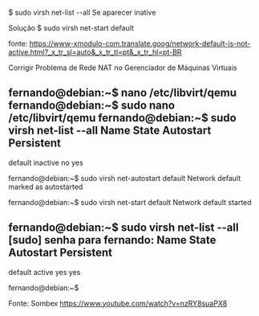 $ sudo virsh net-list --all Se aparecer inative

Solução $ sudo virsh net-start default

fonte: https://www-xmodulo-com.translate.goog/network-default-is-not-active.html?_x_tr_sl=auto&_x_tr_tl=pt&_x_tr_hl=pt-BR


Corrigir Problema de Rede NAT no Gerenciador de Máquinas Virtuais

fernando@debian:~$ nano /etc/libvirt/qemu
fernando@debian:~$ sudo nano /etc/libvirt/qemu
fernando@debian:~$ sudo virsh net-list --all
 Name      State      Autostart   Persistent
----------------------------------------------
 default   inactive   no          yes

fernando@debian:~$ sudo virsh net-autostart default
Network default marked as autostarted

fernando@debian:~$ sudo virsh net-start default
Network default started

fernando@debian:~$ sudo virsh net-list --all
[sudo] senha para fernando: 
 Name      State    Autostart   Persistent
--------------------------------------------
 default   active   yes         yes

fernando@debian:~$ 

Fonte: 
Sombex
https://www.youtube.com/watch?v=nzRY8suaPX8